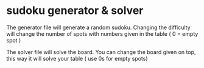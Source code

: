 # sudoku generator & solver
The generator file will generate a random sudoku. 
  Changing the difficulty will change the number of spots with numbers given in the table
  ( 0 = empty spot )

The solver file will solve the board.
  You can change the board given on top, this way it will solve your table
  ( use 0s for empty spots)
